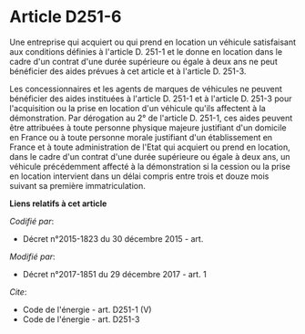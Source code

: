 # Article D251-6

Une entreprise qui acquiert ou qui prend en location un véhicule satisfaisant aux conditions définies à l'article D. 251-1 et
le donne en location dans le cadre d'un contrat d'une durée supérieure ou égale à deux ans ne peut bénéficier des aides
prévues à cet article et à l'article D. 251-3.

Les concessionnaires et les agents de marques de véhicules ne peuvent bénéficier des aides instituées à l'article D. 251-1 et
à l'article D. 251-3 pour l'acquisition ou la prise en location d'un véhicule qu'ils affectent à la démonstration. Par
dérogation au 2° de l'article D. 251-1, ces aides peuvent être attribuées à toute personne physique majeure justifiant d'un
domicile en France ou à toute personne morale justifiant d'un établissement en France et à toute administration de l'Etat qui
acquiert ou prend en location, dans le cadre d'un contrat d'une durée supérieure ou égale à deux ans, un véhicule
précédemment affecté à la démonstration si la cession ou la prise en location intervient dans un délai compris entre trois et
douze mois suivant sa première immatriculation.

**Liens relatifs à cet article**

_Codifié par_:

  - Décret n°2015-1823 du 30 décembre 2015 - art.

_Modifié par_:

  - Décret n°2017-1851 du 29 décembre 2017 - art. 1

_Cite_:

  - Code de l'énergie - art. D251-1 (V)
  - Code de l'énergie - art. D251-3
